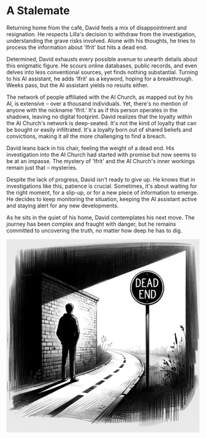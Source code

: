# A Stalemate

Returning home from the café, David feels a mix of disappointment and resignation. He respects Lilla's decision to withdraw from the investigation, understanding the grave risks involved. Alone with his thoughts, he tries to process the information about 'Ifrit' but hits a dead end.

Determined, David exhausts every possible avenue to unearth details about this enigmatic figure. He scours online databases, public records, and even delves into less conventional sources, yet finds nothing substantial. Turning to his AI assistant, he adds 'Ifrit' as a keyword, hoping for a breakthrough. Weeks pass, but the AI assistant yields no results either.

The network of people affiliated with the AI Church, as mapped out by his AI, is extensive – over a thousand individuals. Yet, there's no mention of anyone with the nickname 'Ifrit.' It's as if this person operates in the shadows, leaving no digital footprint. David realizes that the loyalty within the AI Church's network is deep-seated. It's not the kind of loyalty that can be bought or easily infiltrated. It's a loyalty born out of shared beliefs and convictions, making it all the more challenging to find a breach.

David leans back in his chair, feeling the weight of a dead end. His investigation into the AI Church had started with promise but now seems to be at an impasse. The mystery of 'Ifrit' and the AI Church's inner workings remain just that – mysteries.

Despite the lack of progress, David isn't ready to give up. He knows that in investigations like this, patience is crucial. Sometimes, it's about waiting for the right moment, for a slip-up, or for a new piece of information to emerge. He decides to keep monitoring the situation, keeping the AI assistant active and staying alert for any new developments.

As he sits in the quiet of his home, David contemplates his next move. The journey has been complex and fraught with danger, but he remains committed to uncovering the truth, no matter how deep he has to dig.

![The Dead End sign](./images/24.dead.end.png "The Dead End")
